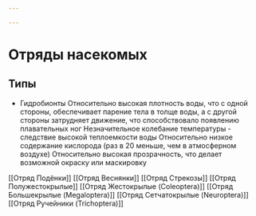 ```yaml
---

---
```

# Отряды насекомых

## Типы
- Гидробионты
Относительно высокая плотность воды, что с одной стороны, обеспечивает парение тела в толще воды, а с другой стороны затрудняет движение, что способствовало появлению плавательных ног
Незначительное колебание температуры - следствие высокой теплоемкости воды
Относительно низкое содержание кислорода (раз в 20 меньше, чем в атмосферном воздухе)
Относительно высокая прозрачность, что делает возможной окраску или маскировку

[[Отряд Подёнки]]
[[Отряд Веснянки]]
[[Отряд Cтрекозы]]
[[Отряд Полужестокрылые]]
[[Отряд Жестокрылые (Coleoptera)]]
[[Отряд Большекрылые (Megaloptera)]]
[[Отряд Сетчатокрылые (Neuroptera)]]
[[Отряд Ручейники (Trichoptera)]]